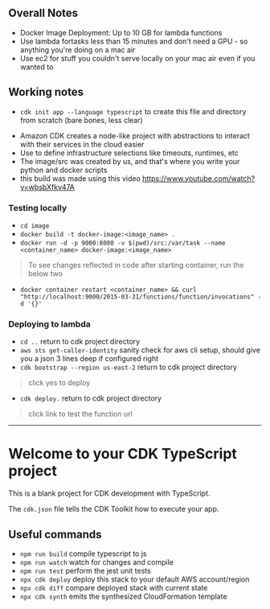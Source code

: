 
## Overall Notes
- Docker Image Deployment: Up to 10 GB for lambda functions
- Use lambda fortasks less than 15 minutes and don't need a GPU - so anything you're doing on a mac air
- Use ec2 for stuff you couldn't serve locally on your mac air even if you wanted to

## Working notes
* `cdk init app --language typescript` to create this file and directory from scratch (bare bones, less clear)
- Amazon CDK creates a node-like project with abstractions to interact with their services in the cloud easier
- Use <lib> to define infrastructure selections like timeouts, runtimes, etc
- The image/src was created by us, and that's where you write your python and docker scripts
- this build was made using this video <https://www.youtube.com/watch?v=wbsbXfkv47A>

### Testing locally
* `cd image` 
* `docker build -t docker-image:<image_name> .` 
* `docker run -d -p 9000:8080 -v $(pwd)/src:/var/task --name <container_name> docker-image:<image_name>`  
> To see changes reflected in code after starting container, run the below two 
* `docker container restart <container_name> && curl "http://localhost:9000/2015-03-31/functions/function/invocations" -d '{}'` 



### Deploying to lambda
* `cd ..`   return to cdk project directory
* `aws sts get-caller-identity`   sanity check for aws cli setup, should give you a json 3 lines deep if configured right
* `cdk bootstrap --region us-east-2`   return to cdk project directory
> click yes to deploy
* `cdk deploy.`   return to cdk project directory
> click link to test the function url













----

# Welcome to your CDK TypeScript project

This is a blank project for CDK development with TypeScript.

The `cdk.json` file tells the CDK Toolkit how to execute your app.

## Useful commands

* `npm run build`   compile typescript to js
* `npm run watch`   watch for changes and compile
* `npm run test`    perform the jest unit tests
* `npx cdk deploy`  deploy this stack to your default AWS account/region
* `npx cdk diff`    compare deployed stack with current state
* `npx cdk synth`   emits the synthesized CloudFormation template


